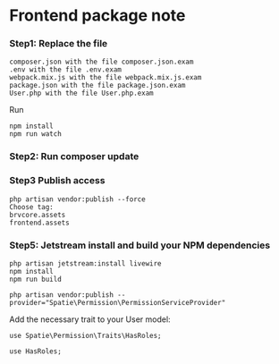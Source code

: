# Frontend package note

### Step1: Replace the file

```
composer.json with the file composer.json.exam
.env with the file .env.exam
webpack.mix.js with the file webpack.mix.js.exam
package.json with the file package.json.exam
User.php with the file User.php.exam

```

Run

```
npm install
npm run watch
```

### Step2: Run composer update

### Step3 Publish access

```
php artisan vendor:publish --force
Choose tag:
brvcore.assets
frontend.assets
```

### Step5: Jetstream install and build your NPM dependencies

```
php artisan jetstream:install livewire
npm install
npm run build
```

```
php artisan vendor:publish --provider="Spatie\Permission\PermissionServiceProvider"
```

Add the necessary trait to your User model:

```
use Spatie\Permission\Traits\HasRoles;

use HasRoles;
```
